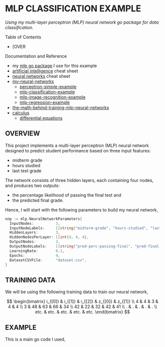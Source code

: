 # MLP CLASSIFICATION EXAMPLE

_Using my multi-layer perceptron (MLP) neural network go package for
data classification._

Table of Contents

* [OVER

Documentation and Reference

* my
 [mlp go package](https://github.com/JeffDeCola/my-go-packages/tree/master/mlp)
 I use for this example
* [artificial intelligence](https://github.com/JeffDeCola/my-cheat-sheets/tree/master/software/development/software-architectures/artificial-intelligence/artificial-intelligence-cheat-sheet)
cheat sheet
* [neural networks](https://github.com/JeffDeCola/my-cheat-sheets/tree/master/software/development/software-architectures/artificial-intelligence/artificial-intelligence-cheat-sheet/neural-networks.md)
cheat sheet
* [my-neural-networks](https://github.com/JeffDeCola/my-neural-networks/tree/main)
  * [perceptron-simple-example](https://github.com/JeffDeCola/my-neural-networks/tree/main/perceptron-simple-example)
  * [mlp-classification-example](https://github.com/JeffDeCola/my-neural-networks/tree/main/mlp-classification-example)
  * [mlp-image-recognition-example](https://github.com/JeffDeCola/my-neural-networks/tree/main/mlp-regression-example)
  * [mlp-regression-example](https://github.com/JeffDeCola/my-neural-networks/tree/main/mlp-image-recognition-example)
* [the-math-behind-training-mlp-neural-networks](https://github.com/JeffDeCola/my-cheat-sheets/tree/master/software/development/software-architectures/artificial-intelligence/artificial-intelligence-cheat-sheet/the-math-behind-training-mlp-neural-networks.md)
* [calculus](https://github.com/JeffDeCola/my-cheat-sheets/tree/master/other/stem/math/pure/changes/calculus-cheat-sheet)
  * [differential equations](https://github.com/JeffDeCola/my-cheat-sheets/tree/master/other/stem/math/pure/changes/calculus-cheat-sheet/differential-equations-cheat-sheet)

## OVERVIEW

This project implements a multi-layer perceptron (MLP) neural network designed
to predict student performance based on three input features:

* midterm grade
* hours studied
* last test grade

The network consists of three hidden layers, each containing four nodes,
and produces two outputs:

* the percentage likelihood of passing the final test and
* the predicted final grade.

Hence, I will start with the following parameters to build my neural network,

```go
nnp := mlp.NeuralNetworkParameters{
  InputNodes:          3,
  InputNodeLabels:     []string{"midterm-grade", "hours-studied", "last-test-grade"},
  HiddenLayers:        3,
  HiddenNodesPerLayer: []int{4, 4, 4},
  OutputNodes:         2,
  OutputNodeLabels:    []string{"pred-perc-passing-final", "pred-final-grade"},
  LearningRate:        0.1,
  Epochs:              4,
  DatasetCSVFile:      "dataset.csv",
}
```

## TRAINING DATA

We will be using the following training data to train our neural network,

$$
\begin{bmatrix}
i_{[0]} & i_{[1]} & i_{[2]} & z_{[0]} & z_{[1]} \\
4 & 4 & 3 & 4 & 4 \\
3 & 48 & 63 & 66 & 34 \\
42 & 22 & 32 & 42 & 41 \\
. & . & . & . & . \\
etc. & etc. & etc. & etc. & etc.
\end{bmatrix}
$$

## EXAMPLE

This is a main go code I used,

```go

```
